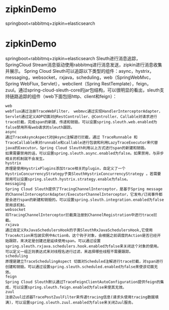 # zipkinDemo
springboot+rabbitmq+zipkin+elasticsearch
# zipkinDemo
springboot+rabbitmq+zipkin+elasticsearch
Sleuth进行消息追踪，SpringCloud Stream消息驱动使用rabbitmq进行消息发送，zipkin进行消息收集并展示。
Spring Cloud Sleuth可以追踪以下类型的组件：async，hystrix，messaging，websocket，rxjava，scheduling，web（SpringWebMvc，Spring WebFlux, Servlet），webclient（Spring RestTemplate），feign，zuul。通过spring-cloud-sleuth-core的jar包结构，可以很明显的看出，sleuth支持链路追踪的组件（web下面包括http、client和feign）：

    web
    webflux通过注册TraceWebFilter， webmvc通过实现HandlerInterceptorAdapter，Servlet通过定义AOP切面对@RestController、@Controller、Callable对请求进行trace拦截，完成span的新建、传递和销毁。可以设置spring.sleuth.web.enabled为false禁用所有web请求的sleuth跟踪。
    async
    通过TraceAsyncAspect对@Async注解进行拦截，通过 TraceRunnable 和 TraceCallable来对runnable和callable进行包装和利用LazyTraceExecutor来代替java的Executor。Spring Cloud Sleuth利用以上方式进行span的新建和销毁。
    如果需要禁用的话，可以设置spring.sleuth.async.enabled为false。如果禁用，与异步相关的机制就不会发生。
    hystrix
    原理是使用HystrixPlugins添加trace相关的plugin，自定义了一个HystrixConcurrencyStrategy子类SleuthHystrixConcurrencyStrategy 。若需要禁用可以设置spring.sleuth.hystrix.strategy.enable为false。
    messaging
    Spring Cloud Sleuth提供了TracingChannelInterceptor，是基于Spring message的ChannelInterceptorAdapter/ExecutorChannelInterceptor，它发布/订阅事件都是会进行span的新建和销毁的。可以设置spring.sleuth.integration.enabled为false禁用该机制。
    websocket
    将TracingChannelInterceptor拦截类注册到ChannelRegistration中进行trace拦截。
    rxjava
    通过自定义RxJavaSchedulersHook的子类SleuthRxJavaSchedulersHook,它使用TraceAction来包装实例中Action0。这个钩子对象，会根据之前调度的Action是否已经开始跟踪，来决定是创建还是延续使用span。可以通过设置spring.sleuth.rxjava.schedulers.hook.enabled为false来关闭这个对象的使用。可以定义一组正则表达式来对线程名进行过滤，来选择哪些线程不需要跟踪。
    scheduling
    原理是建立TraceSchedulingAspect 切面对Scheduled注解进行trace拦截，对span进行创建和销毁。可以通过设置spring.sleuth.scheduled.enabled为false来使该切面无效。
    feign
    Spring Cloud Sleuth默认通过TraceFeignClientAutoConfiguration提供feign的集成，可以设置spring.sleuth.feign.enabled为false来使其无效。
    zuul
    注册Zuul过滤器TracePostZuulFilter来传递tracing信息(请求头使用tracing数据填满)，可以设置spring.sleuth.zuul.enabled为false来关闭Zuul服务。

